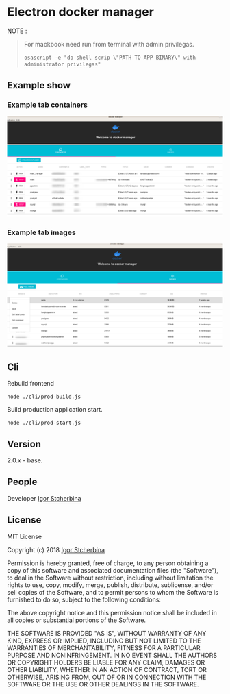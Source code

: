 # Electron docker manager

NOTE :  
> For mackbook need run from terminal with admin privilegas.
> 
> ``` 
> osascript -e "do shell scrip \"PATH TO APP BINARY\" with administrator privilegas" 
> ``` 

## Example show
### Example tab containers
![Password storage screenshot](https://raw.githubusercontent.com/eagle7410/electron_docker_manager/v2.0.12/docs-attach/cont.png)
### Example tab images
![Password storage screenshot](https://raw.githubusercontent.com/eagle7410/electron_docker_manager/v2.0.12/docs-attach/img.png)
## Cli

Rebuild frontend
```
node ./cli/prod-build.js
```

Build production application start.
```
node ./cli/prod-start.js
```
  
## Version
2.0.x - base.

## People
Developer [Igor Stcherbina](https://drive.google.com/file/d/1tm6j8uGoeEbaVDYKlsQlkkxAD5WMXp3-/view?usp=sharing)

## License

MIT License

Copyright (c) 2018 [Igor Stcherbina](https://github.com/eagle7410)

Permission is hereby granted, free of charge, to any person obtaining a copy
of this software and associated documentation files (the "Software"), to deal
in the Software without restriction, including without limitation the rights
to use, copy, modify, merge, publish, distribute, sublicense, and/or sell
copies of the Software, and to permit persons to whom the Software is
furnished to do so, subject to the following conditions:

The above copyright notice and this permission notice shall be included in all
copies or substantial portions of the Software.

THE SOFTWARE IS PROVIDED "AS IS", WITHOUT WARRANTY OF ANY KIND, EXPRESS OR
IMPLIED, INCLUDING BUT NOT LIMITED TO THE WARRANTIES OF MERCHANTABILITY,
FITNESS FOR A PARTICULAR PURPOSE AND NONINFRINGEMENT. IN NO EVENT SHALL THE
AUTHORS OR COPYRIGHT HOLDERS BE LIABLE FOR ANY CLAIM, DAMAGES OR OTHER
LIABILITY, WHETHER IN AN ACTION OF CONTRACT, TORT OR OTHERWISE, ARISING FROM,
OUT OF OR IN CONNECTION WITH THE SOFTWARE OR THE USE OR OTHER DEALINGS IN THE
SOFTWARE.
